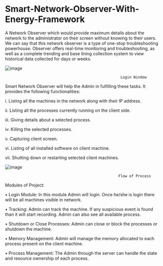 # Smart-Network-Observer-With-Energy-Framework
A Network Observer which would provide maximum details about the network to the administrator on their screen without knowing to their users. We can say that this network observer is a type of one-stop troubleshooting powerhouse. Observer offers real-time monitoring and troubleshooting, as well as a complete trending and base lining collection system to view historical data collected for days or weeks. 




![image](https://user-images.githubusercontent.com/71875791/178744981-a9786fc8-363b-4b1c-964c-5929ccddeeb2.png)
                                                                                                
                                                         Login Window
 
 
 Smart Network Observer will help the Admin in fulfilling these tasks. It provides the following functionalities:

i.	Listing all the machines in the network along with their IP address.

ii.	Listing all the processes currently running on the client side.

iii.	Giving details about a selected process.

iv.	 Killing the selected processes.

v.	 Capturing client screen.

vi.	Listing of all installed software on client machine. 

vii.	Shutting down or restarting selected client machines.

![image](https://user-images.githubusercontent.com/71875791/178751464-861e3c9b-7c36-48e0-bf54-49c9cfeadc59.png)


                                                        Flow of Process


Modules of Project:

•	Login Module:
In this module Admin will login. Once he/she is login there will be all machines visible in network.

•	Tracking:
Admin can track the machine. If any suspicious event is found than it will start recording. Admin can also see all available process.

•	Shutdown or Close Processes:
Admin can close or block the processes or shutdown the machine.	

•	Memory Management:
 	Admin will manage the memory allocated to each process present on the client machine.
  
•	Process Management:
  The Admin through the server can handle the state and resource ownership of each process.


